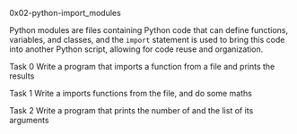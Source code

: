0x02-python-import_modules

Python modules are files containing Python code that can define functions, variables, and classes, and the `import` statement is used to bring this code into another Python script, allowing for code reuse and organization.

Task 0 Write a program that imports a function from a file and prints the results

Task 1 Write a imports functions from the file, and do some maths

Task 2 Write a program that prints the number of and the list of its arguments


